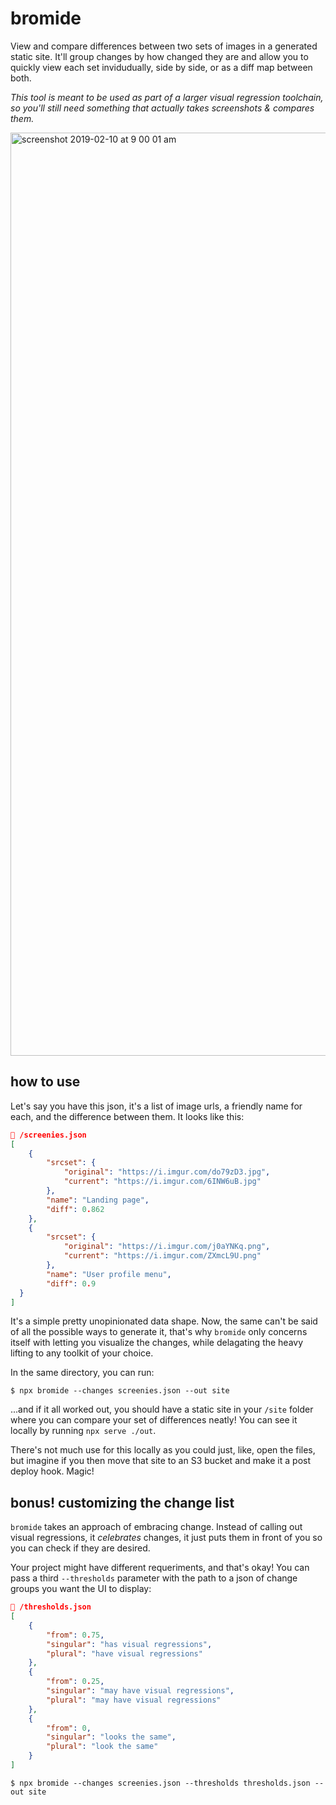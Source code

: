 # bromide

View and compare differences between two sets of images in a generated static site. It'll group changes by how changed they are and allow you to quickly view each set invidudually, side by side, or as a diff map between both.

_This tool is meant to be used as part of a larger visual regression toolchain, so you'll still need something that actually takes screenshots & compares them._

<img width="1477" alt="screenshot 2019-02-10 at 9 00 01 am" src="https://user-images.githubusercontent.com/11539094/52531777-a1e03f00-2d12-11e9-926b-1130a1a4395e.png">

## how to use

Let's say you have this json, it's a list of image urls, a friendly name for each, and the difference between them. It looks like this:

```json
📄 /screenies.json
[
	{
		"srcset": {
			"original": "https://i.imgur.com/do79zD3.jpg",
			"current": "https://i.imgur.com/6INW6uB.jpg"
		},
		"name": "Landing page",
		"diff": 0.862
	},
	{
		"srcset": {
			"original": "https://i.imgur.com/j0aYNKq.png",
			"current": "https://i.imgur.com/ZXmcL9U.png"
		},
		"name": "User profile menu",
		"diff": 0.9
  }
]
```

It's a simple pretty unopinionated data shape. Now, the same can't be said of all the possible ways to generate it, that's why `bromide` only concerns itself with letting you visualize the changes, while delagating the heavy lifting to any toolkit of your choice.

In the same directory, you can run:

```
$ npx bromide --changes screenies.json --out site
```

...and if it all worked out, you should have a static site in your `/site` folder where you can compare your set of differences neatly! You can see it locally by running `npx serve ./out`.

There's not much use for this locally as you could just, like, open the files, but imagine if you then move that site to an S3 bucket and make it a post deploy hook. Magic!

## bonus! customizing the change list

`bromide` takes an approach of embracing change. Instead of calling out visual regressions, it _celebrates_ changes, it just puts them in front of you so you can check if they are desired.

Your project might have different requeriments, and that's okay! You can pass a third `--thresholds` parameter with the path to a json of change groups you want the UI to display:

```json
📄 /thresholds.json
[
	{
		"from": 0.75,
		"singular": "has visual regressions",
		"plural": "have visual regressions"
	},
	{
		"from": 0.25,
		"singular": "may have visual regressions",
		"plural": "may have visual regressions"
	},
	{
		"from": 0,
		"singular": "looks the same",
		"plural": "look the same"
	}
]
```

```
$ npx bromide --changes screenies.json --thresholds thresholds.json --out site
```
